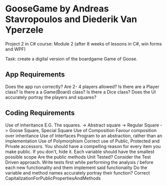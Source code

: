 # GooseGame by Andreas Stavropoulos and Diederik Van Yperzele


Project 2 in C# course: Module 2 (after 8 weeks of lessons in C#, win forms and WPF)


Task: create a digital version of the boardgame Game of Goose.


App Requirements
---------------------------------------
Does the app run correctly?
Are 2- 4 players allowed?
Is there are a Player class?
Is there a a Game(Board) class?
Is there a Dice class?
Does the UI accurately portray the players and squares?

Coding Requirements
---------------------------------------
Use of inheritance
E.G. The squares. -> Abstract square -> Regular Square -> Goose Square, Special Square
Use of Composition
Favour composition over inheritance
Use of Interfaces
Program to an abstraction, rather than an implementation
Use of Polymorphism
Correct use of Public, Protected and Private accessors.
You should have a compelling reason for every item you make public. If you don't, hide it.
Each variable should have the smallest possible scope
Are the public methods Unit Tested?
Consider the Test Driven approach. Write tests first while performing the analysis / before each new functionality and them implement said functionality
Do the variable and method names accurately portray their function?
Correct CapitalizationForPublicPropertiesAndMethods

